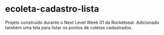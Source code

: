 # ecoleta-cadastro-lista
Projeto construído durante o Next Level Week 01 da Rocketseat. Adicionado também uma tela para listar os pontos de coletas cadastrados.
